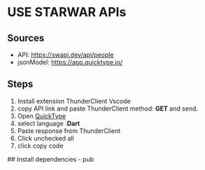 # USE STARWAR APIs
## Sources
- API: https://swapi.dev/api/people
- jsonModel: https://app.quicktype.io/

## Steps
<ol>
    <li>Install extension ThunderClient Vscode</li>
    <li>copy API link and paste ThunderClient method: <b>GET</b> and send.</li>
    <li>Open <a href='https://app.quicktype.io'>QuickType</a></li>
    <li>select language :<b>Dart</b></li>
    <li>Paste response from ThunderClient</li>
    <li>Click unchecked all</li>
    <li>click copy code</li>
</ol>
## Install dependencies
- pub 